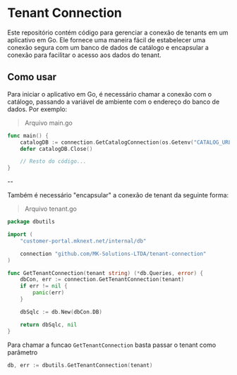 # Tenant Connection

Este repositório contém código para gerenciar a conexão de tenants em um 
aplicativo em Go. Ele fornece uma maneira fácil de estabelecer uma conexão 
segura com um banco de dados de catálogo e encapsular a conexão para facilitar 
o acesso aos dados do tenant.

## Como usar

Para iniciar o aplicativo em Go, é necessário chamar a conexão com o catálogo, 
passando a variável de ambiente com o endereço do banco de dados. 
Por exemplo:

> Arquivo main.go

```go
func main() {
	catalogDB := connection.GetCatalogConnection(os.Getenv("CATALOG_URL"))
	defer catalogDB.Close()

	// Resto do código...
}
```

--

Também é necessário "encapsular" a conexão de tenant da seguinte forma:

> Arquivo tenant.go

```go
package dbutils

import (
	"customer-portal.mknext.net/internal/db"

	connection "github.com/MK-Solutions-LTDA/tenant-connection"
)

func GetTenantConnection(tenant string) (*db.Queries, error) {
	dbCon, err := connection.GetTenantConnection(tenant)
	if err != nil {
		panic(err)
	}

	dbSqlc := db.New(dbCon.DB)

	return dbSqlc, nil
}
```

Para chamar a funcao `GetTenantConnection` basta passar o tenant <string>
como parâmetro

```go
db, err := dbutils.GetTenantConnection(tenant)
```
